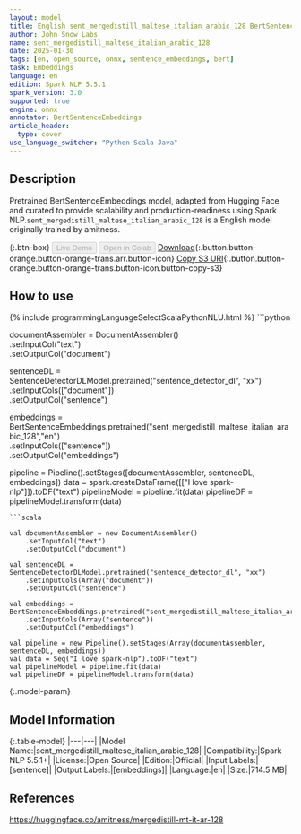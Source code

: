 ```yaml
---
layout: model
title: English sent_mergedistill_maltese_italian_arabic_128 BertSentenceEmbeddings from amitness
author: John Snow Labs
name: sent_mergedistill_maltese_italian_arabic_128
date: 2025-01-30
tags: [en, open_source, onnx, sentence_embeddings, bert]
task: Embeddings
language: en
edition: Spark NLP 5.5.1
spark_version: 3.0
supported: true
engine: onnx
annotator: BertSentenceEmbeddings
article_header:
  type: cover
use_language_switcher: "Python-Scala-Java"
---
```


## Description

Pretrained BertSentenceEmbeddings model, adapted from Hugging Face and curated to provide scalability and production-readiness using Spark NLP.`sent_mergedistill_maltese_italian_arabic_128` is a English model originally trained by amitness.

{:.btn-box}
<button class="button button-orange" disabled>Live Demo</button>
<button class="button button-orange" disabled>Open in Colab</button>
[Download](https://s3.amazonaws.com/auxdata.johnsnowlabs.com/public/models/sent_mergedistill_maltese_italian_arabic_128_en_5.5.1_3.0_1738270663127.zip){:.button.button-orange.button-orange-trans.arr.button-icon}
[Copy S3 URI](s3://auxdata.johnsnowlabs.com/public/models/sent_mergedistill_maltese_italian_arabic_128_en_5.5.1_3.0_1738270663127.zip){:.button.button-orange.button-orange-trans.button-icon.button-copy-s3}

## How to use



<div class="tabs-box" markdown="1">
{% include programmingLanguageSelectScalaPythonNLU.html %}
```python
 
documentAssembler = DocumentAssembler() \
      .setInputCol("text") \
      .setOutputCol("document")

sentenceDL = SentenceDetectorDLModel.pretrained("sentence_detector_dl", "xx") \
      .setInputCols(["document"]) \
      .setOutputCol("sentence")

embeddings = BertSentenceEmbeddings.pretrained("sent_mergedistill_maltese_italian_arabic_128","en") \
      .setInputCols(["sentence"]) \
      .setOutputCol("embeddings")       
        
pipeline = Pipeline().setStages([documentAssembler, sentenceDL, embeddings])
data = spark.createDataFrame([["I love spark-nlp"]]).toDF("text")
pipelineModel = pipeline.fit(data)
pipelineDF = pipelineModel.transform(data)

```
```scala

val documentAssembler = new DocumentAssembler() 
    .setInputCol("text") 
    .setOutputCol("document")
    
val sentenceDL = SentenceDetectorDLModel.pretrained("sentence_detector_dl", "xx")
	.setInputCols(Array("document"))
	.setOutputCol("sentence")

val embeddings = BertSentenceEmbeddings.pretrained("sent_mergedistill_maltese_italian_arabic_128","en") 
    .setInputCols(Array("sentence")) 
    .setOutputCol("embeddings")

val pipeline = new Pipeline().setStages(Array(documentAssembler, sentenceDL, embeddings))
val data = Seq("I love spark-nlp").toDF("text")
val pipelineModel = pipeline.fit(data)
val pipelineDF = pipelineModel.transform(data)

```
</div>

{:.model-param}
## Model Information

{:.table-model}
|---|---|
|Model Name:|sent_mergedistill_maltese_italian_arabic_128|
|Compatibility:|Spark NLP 5.5.1+|
|License:|Open Source|
|Edition:|Official|
|Input Labels:|[sentence]|
|Output Labels:|[embeddings]|
|Language:|en|
|Size:|714.5 MB|

## References

https://huggingface.co/amitness/mergedistill-mt-it-ar-128